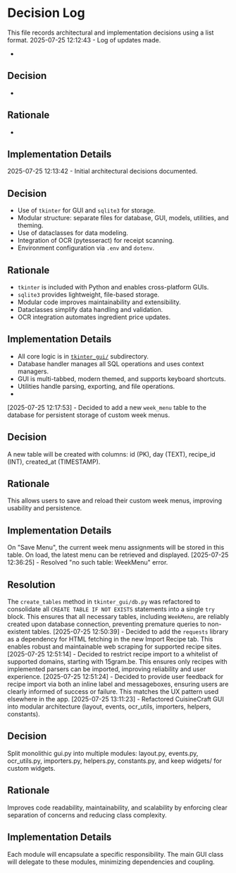 # Decision Log

This file records architectural and implementation decisions using a list format.
2025-07-25 12:12:43 - Log of updates made.

*

## Decision

*

## Rationale 

*

## Implementation Details

2025-07-25 12:13:42 - Initial architectural decisions documented.

## Decision

* Use of `tkinter` for GUI and `sqlite3` for storage.
* Modular structure: separate files for database, GUI, models, utilities, and theming.
* Use of dataclasses for data modeling.
* Integration of OCR (pytesseract) for receipt scanning.
* Environment configuration via `.env` and `dotenv`.

## Rationale 

* `tkinter` is included with Python and enables cross-platform GUIs.
* `sqlite3` provides lightweight, file-based storage.
* Modular code improves maintainability and extensibility.
* Dataclasses simplify data handling and validation.
* OCR integration automates ingredient price updates.

## Implementation Details

* All core logic is in [`tkinter_gui/`](tkinter_gui/) subdirectory.
* Database handler manages all SQL operations and uses context managers.
* GUI is multi-tabbed, modern themed, and supports keyboard shortcuts.
* Utilities handle parsing, exporting, and file operations.
*
[2025-07-25 12:17:53] - Decided to add a new `week_menu` table to the database for persistent storage of custom week menus.  
## Decision  
A new table will be created with columns: id (PK), day (TEXT), recipe_id (INT), created_at (TIMESTAMP).  
## Rationale  
This allows users to save and reload their custom week menus, improving usability and persistence.  
## Implementation Details  
On "Save Menu", the current week menu assignments will be stored in this table. On load, the latest menu can be retrieved and displayed.
[2025-07-25 12:36:25] - Resolved "no such table: WeekMenu" error.
## Resolution
The `create_tables` method in `tkinter_gui/db.py` was refactored to consolidate all `CREATE TABLE IF NOT EXISTS` statements into a single `try` block. This ensures that all necessary tables, including `WeekMenu`, are reliably created upon database connection, preventing premature queries to non-existent tables.
[2025-07-25 12:50:39] - Decided to add the `requests` library as a dependency for HTML fetching in the new Import Recipe tab. This enables robust and maintainable web scraping for supported recipe sites.
[2025-07-25 12:51:14] - Decided to restrict recipe import to a whitelist of supported domains, starting with 15gram.be. This ensures only recipes with implemented parsers can be imported, improving reliability and user experience.
[2025-07-25 12:51:24] - Decided to provide user feedback for recipe import via both an inline label and messageboxes, ensuring users are clearly informed of success or failure. This matches the UX pattern used elsewhere in the app.
[2025-07-25 13:11:23] - Refactored CuisineCraft GUI into modular architecture (layout, events, ocr_utils, importers, helpers, constants).
## Decision
Split monolithic gui.py into multiple modules: layout.py, events.py, ocr_utils.py, importers.py, helpers.py, constants.py, and keep widgets/ for custom widgets.

## Rationale 
Improves code readability, maintainability, and scalability by enforcing clear separation of concerns and reducing class complexity.

## Implementation Details
Each module will encapsulate a specific responsibility. The main GUI class will delegate to these modules, minimizing dependencies and coupling.